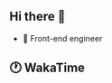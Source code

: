 ## Hi there 👋

- 💬 Front-end engineer

## 🕐 WakaTime
<!--START_SECTION:waka-->
<!--END_SECTION:waka-->

